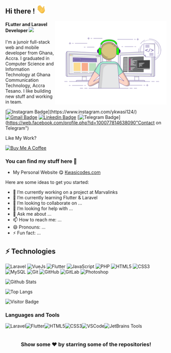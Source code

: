 ## Hi there ! <img src="https://github.com/inspirasiprogrammer/inspirasiprogrammer/blob/main/wave.gif" width="30px">
<img align="right" alt="GIF" src="https://raw.githubusercontent.com/devSouvik/devSouvik/master/gif3.gif" width="350" style="max-width: 100%;">
<h4> FLutter and Laravel Developer <img src="https://media.giphy.com/media/WUlplcMpOCEmTGBtBW/giphy.gif" width="30"> </h4>
I'm a junoir full-stack web and mobile developer from Ghana, Accra. I graduated in Computer Science and Information Technology at Ghana Communication Technology, Accra Tesano. I like building new stuff and working  in  team.

[![Instagram Badge](https://img.shields.io/badge/-@ykwasi-purple?style=flat-square&logo=instagram&logoColor=white&link=[https://instagram.com/ykwasi124/](https://www.instagram.com/ykwasi124/))](https://www.instagram.com/ykwasi124/)
[![Gmail Badge](https://img.shields.io/badge/-evansow2002@gmail.com-c14438?style=flat-square&logo=Gmail&logoColor=white&link=mailto:evansow2002@gmail.com)](mailto:evansow2002@gmail.com)
[![Linkedin Badge](https://img.shields.io/badge/-kwasicodes-blue?style=flat-square&logo=Linkedin&logoColor=white&link=https://www.linkedin.com/in/evans-owusu-344ba3251/)](https://www.linkedin.com/in/evans-owusu-344ba3251/)
[![Telegram Badge](https://img.shields.io/badge/-@kwasiEvans-0088CC?style=flat&logo=Facebook&logoColor=white)](https://web.facebook.com/profile.php?id=100077814638090"Contact on Telegram")

Like My Work?

<a href="https://www.buymeacoffee.com/prajwalrai" target="_blank"><img src="https://cdn.buymeacoffee.com/buttons/v2/default-yellow.png" alt="Buy Me A Coffee" height="60px" width="217px" ></a>

### You can find my stuff here :leaves:

- My Personal Website :yum: [Kwasicodes.com](https://evans-kwasi.netlify.app)

Here are some ideas to get you started:

- 🔭 I’m currently working on a project at Marvalinks
- 🌱 I’m currently learning Flutter & Laravel
- 👯 I’m looking to collaborate on ...
- 🤔 I’m looking for help with ...
- 💬 Ask me about ...
- 📫 How to reach me: ...
- 😄 Pronouns: ...
- ⚡ Fun fact: ...

## ⚡ Technologies

<!--- just --->

![Laravel](https://img.shields.io/badge/-Laravel-00599C?style=flat-square&logo=Laravel)
![VueJs](https://img.shields.io/badge/vuejs-2.x-brightgreen.svg?style=flat-square)
![Flutter](https://img.shields.io/badge/-Flutter-black?style=flat-square&logo=flutter)
![JavaScript](https://img.shields.io/badge/-JavaScript-black?style=flat-square&logo=javascript)
![PHP](https://img.shields.io/badge/-PHP-black?style=flat-square&logo=php)
![HTML5](https://img.shields.io/badge/-HTML5-E34F26?style=flat-square&logo=html5&logoColor=white)
![CSS3](https://img.shields.io/badge/-CSS3-1572B6?style=flat-square&logo=css3)
![MySQL](https://img.shields.io/badge/-MySQL-black?style=flat-square&logo=mysql)
![Git](https://img.shields.io/badge/-Git-black?style=flat-square&logo=git)
![GitHub](https://img.shields.io/badge/-GitHub-181717?style=flat-square&logo=github)
![GitLab](https://img.shields.io/badge/-GitLab-FCA121?style=flat-square&logo=gitlab)
![Photoshop](https://img.shields.io/badge/-Photoshop-black?style=flat-square&logo=photoshop)

![Github Stats](https://github-readme-stats.vercel.app/api?username=Prajwal100&count_private=true&show_icons=true&include_all_commits=true)

![Top Langs](https://github-readme-stats.vercel.app/api/top-langs/?username=Prajwal100&hide=TeX&layout=compact)

![Visitor Badge](https://komarev.com/ghpvc/?username=kwasiEvans&color=green)

### Languages and Tools

<img align="left" src="https://simpleicons.org/icons/laravel.svg" alt="Laravel" height="40px" />
<img align="left" src="https://simpleicons.org/icons/flutter.svg" alt="Flutter" height="40px" />
<img align="left" src="https://simpleicons.org/icons/html5.svg" alt="HTML5" height="40px" />
<img align="left" src="https://simpleicons.org/icons/css3.svg" alt="CSS3" height="40px" />
<img align="left" src="https://simpleicons.org/icons/visualstudiocode.svg" alt="VSCode" height="40px" />
<img align="left" src="https://simpleicons.org/icons/jetbrains.svg" alt="JetBrains Tools" height="40px" />
<br />

#

<div align="center">

### Show some ❤️ by starring some of the repositories!

</div>
